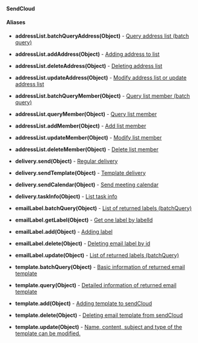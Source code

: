 #### SendCloud


#### Aliases


+ **addressList.batchQueryAddress(Object)** - [Query address list (batch query)](http://www.sendcloud.net/doc/en/email_v2/list_do/)
+ **addressList.addAddress(Object)** - [Adding address to list](http://www.sendcloud.net/doc/en/email_v2/list_do/#add-address-list)
+ **addressList.deleteAddress(Object)** - [Deleting address list](http://www.sendcloud.net/doc/en/email_v2/list_do/#delete-address-list)
+ **addressList.updateAddress(Object)** - [Modify address list or update address list](http://www.sendcloud.net/doc/en/email_v2/list_do/#modify-address-list)
+ **addressList.batchQueryMember(Object)** - [Query list member (batch query)](http://www.sendcloud.net/doc/en/email_v2/list_do/#query-list-member-batch-query)
+ **addressList.queryMember(Object)** - [Query list member](http://www.sendcloud.net/doc/en/email_v2/list_do/#query-list-member)
+ **addressList.addMember(Object)** - [Add list member](http://www.sendcloud.net/doc/en/email_v2/list_do/#add-list-member)
+ **addressList.updateMember(Object)** - [Modify list member](http://www.sendcloud.net/doc/en/email_v2/list_do/#modify-list-member)
+ **addressList.deleteMember(Object)** - [Delete list member](http://www.sendcloud.net/doc/en/email_v2/list_do/#delete-list-member)

+ **delivery.send(Object)** - [Regular delivery](http://www.sendcloud.net/doc/en/email_v2/send_email/#regular-delivery)
+ **delivery.sendTemplate(Object)** - [Template delivery](http://www.sendcloud.net/doc/en/email_v2/send_email/#template-delivery)
+ **delivery.sendCalendar(Object)** - [Send meeting calendar](http://www.sendcloud.net/doc/en/email_v2/send_email/#send-meeting-calendar)
+ **delivery.taskInfo(Object)** - [List task info](http://www.sendcloud.net/doc/en/email_v2/send_email/#http-request-method)

+ **emailLabel.batchQuery(Object)** - [List of returned labels (batchQuery)](http://www.sendcloud.net/doc/en/email_v2/label_do/#query-batch-query)
+ **emailLabel.getLabel(Object)** - [Get one label by labelId](http://www.sendcloud.net/doc/en/email_v2/label_do/#query)
+ **emailLabel.add(Object)** - [Adding label](http://www.sendcloud.net/doc/en/email_v2/label_do/#add)
+ **emailLabel.delete(Object)** - [Deleting email label by id](http://www.sendcloud.net/doc/en/email_v2/label_do/#delete)
+ **emailLabel.update(Object)** - [List of returned labels (batchQuery)](http://www.sendcloud.net/doc/en/email_v2/label_do/#modify)

+ **template.batchQuery(Object)** - [Basic information of returned email template](http://www.sendcloud.net/doc/en/email_v2/template_do/#query-batch-query)
+ **template.query(Object)** - [Detailed information of returned email template](http://www.sendcloud.net/doc/en/email_v2/template_do/#query)
+ **template.add(Object)** - [Adding template to sendCloud](http://www.sendcloud.net/doc/en/email_v2/template_do/#add)
+ **template.delete(Object)** - [Deleting email template from sendCloud](http://www.sendcloud.net/doc/en/email_v2/template_do/#query-batch-query)
+ **template.update(Object)** - [Name, content, subject and type of the template can be modified.](http://www.sendcloud.net/doc/en/email_v2/template_do/#modification)
